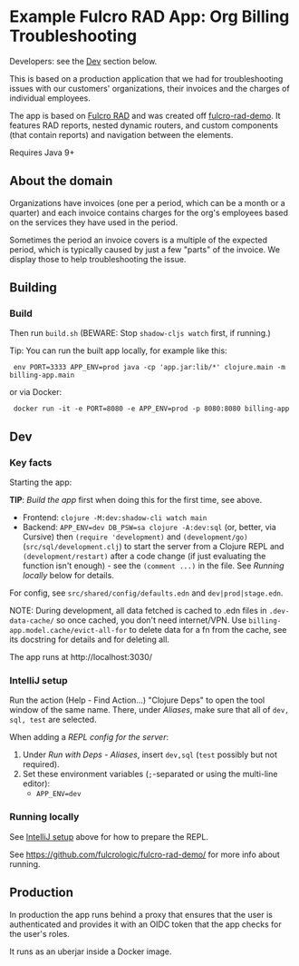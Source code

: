 Example Fulcro RAD App: Org Billing Troubleshooting
===================================================

Developers: see the [Dev](#dev) section below.

This is based on a production application that we had for troubleshooting issues with our customers' organizations, their invoices and the charges of individual employees.

The app is based on [Fulcro RAD](https://github.com/fulcrologic/fulcro-rad) and was
created off [fulcro-rad-demo](https://github.com/fulcrologic/fulcro-rad-demo/). It features RAD reports, nested dynamic routers, and custom components (that contain reports) and navigation between the elements.

Requires Java 9+

About the domain
----------------

Organizations have invoices (one per a period, which can be a month or a quarter) and each invoice contains charges for the org's employees based on the services they have used in the period.

Sometimes the period an invoice covers is a multiple of the expected period, which is typically caused by just a few "parts" of the invoice. We display those to help troubleshooting the issue.

Building
--------

### Build

Then run `build.sh` (BEWARE: Stop `shadow-cljs watch` first, if running.)

Tip: You can run the built app locally, for example like this:

     env PORT=3333 APP_ENV=prod java -cp 'app.jar:lib/*' clojure.main -m billing-app.main

or via Docker:

     docker run -it -e PORT=8080 -e APP_ENV=prod -p 8080:8080 billing-app

Dev
---

### Key facts

Starting the app:

**TIP**: _Build the app_ first when doing this for the first time, see above.

* Frontend: `clojure -M:dev:shadow-cli watch main`
* Backend:  `APP_ENV=dev DB_PSW=sa clojure -A:dev:sql` (or, better, via Cursive) then `(require 'development)` and `(development/go)` (`src/sql/development.clj`) to start the server from a Clojure REPL and `(development/restart)` after a code change (if just evaluating the function isn't enough) - see the `(comment ...)` in the file. See *Running locally* below for details.

For config, see `src/shared/config/defaults.edn` and `dev|prod|stage.edn`.

NOTE: During development, all data fetched is cached to .edn files in `.dev-data-cache/` so once cached, you don't need internet/VPN. Use `billing-app.model.cache/evict-all-for` to delete data for a fn from the cache, see its docstring for
details and for deleting all.

The app runs at http://localhost:3030/ 

### IntelliJ setup

Run the action (Help - Find Action...) "Clojure Deps" to open the tool window of the same name. 
There, under _Aliases_, make sure that all of `dev, sql, test` are selected.

When adding a *REPL config for the server*: 

1. Under _Run with Deps_ - _Aliases_, insert `dev,sql` (`test` possibly but not required).
2. Set these environment variables (`;`-separated or using the multi-line editor): 
   * `APP_ENV=dev`

### Running locally

See [IntelliJ setup](#IntelliJ-setup) above for how to prepare the REPL.

See https://github.com/fulcrologic/fulcro-rad-demo/ for more info about running.

Production
----------

In production the app runs behind a proxy that ensures that the user is authenticated and provides it with an OIDC token
that the app checks for the user's roles.

It runs as an uberjar inside a Docker image.
